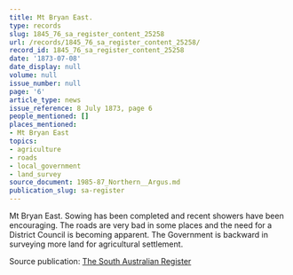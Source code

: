 ```yaml
---
title: Mt Bryan East.
type: records
slug: 1845_76_sa_register_content_25258
url: /records/1845_76_sa_register_content_25258/
record_id: 1845_76_sa_register_content_25258
date: '1873-07-08'
date_display: null
volume: null
issue_number: null
page: '6'
article_type: news
issue_reference: 8 July 1873, page 6
people_mentioned: []
places_mentioned:
- Mt Bryan East
topics:
- agriculture
- roads
- local_government
- land_survey
source_document: 1985-87_Northern__Argus.md
publication_slug: sa-register
---
```


Mt Bryan East.  Sowing has been completed and recent showers have been encouraging.  The roads are very bad in some places and the need for a District Council is becoming apparent.  The Government is backward in surveying more land for agricultural settlement.

Source publication: [The South Australian Register](/publications/sa-register/)
